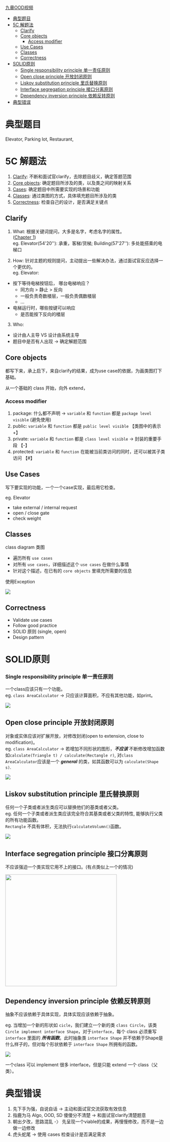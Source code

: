 

[九章OOD视频](https://youtube.com/playlist?list=PLE8VCSRk2Dy_WE7VROdJigQJuQqiboTiU)

- [典型题目](#典型题目)
- [5C 解题法](#5c-解题法)
  - [Clarify](#clarify)
  - [Core objects](#core-objects)
    - [Access modifier](#access-modifier)
  - [Use Cases](#use-cases)
  - [Classes](#classes)
  - [Correctness](#correctness)
- [SOLID原则](#solid原则)
    - [Single responsibility principle 单一责任原则](#single-responsibility-principle-单一责任原则)
  - [Open close principle 开放封闭原则](#open-close-principle-开放封闭原则)
  - [Liskov substitution principle 里氏替换原则](#liskov-substitution-principle-里氏替换原则)
  - [Interface segregation principle 接口分离原则](#interface-segregation-principle-接口分离原则)
  - [Dependency inversion principle 依赖反转原则](#dependency-inversion-principle-依赖反转原则)
- [典型错误](#典型错误)
  
# 典型题目 

Elevator, Parking lot, Restaurant,

# 5C 解题法

1. [Clarify](#clarify): 不断和面试官clarify，去除题目歧义，确定答题范围
2. [Core objects](#core-objects): 确定题目所涉及的类，以及类之间的映射关系
3. [Cases](#cases): 确定题目中所需要实现的场景和功能
4. [Classes](#classes): 通过类图的方式，具体填充题目所涉及的类
5. [Correctness](#correctness): 检查自己的设计，是否满足关键点

## Clarify

1. What: 根据关键词提问，大多是名字，考虑名字的属性。   
([Chapter 1](https://www.youtube.com/watch?v=7u-ebv4lVKA&list=PLE8VCSRk2Dy_WE7VROdJigQJuQqiboTiU&index=1&t=4032s))  
eg. Elevator(54'20''): 承重，客梯/货梯;
    Building(57'27''): 多处能搭乘的电梯口

2. How: 针对主题的规则提问，主动提出一些解决办法，通过面试官反应选择一个更优的。  
eg. Elevator: 
- 按下等待电梯按钮后， 哪台电梯响应？   
  - 同方向 > 静止 > 反向   
  - 一般负责奇数楼层，一般负责偶数楼层
  - ...
- 电梯运行时，哪些按键可以响应
  - 是否能按下反向的楼层 

3. Who: 
- 设计由人主导 VS 设计由系统主导
- 题目中是否有人出现 -> 确定解题范围


## Core objects

都写下来，承上启下，来自clarify的结果，成为use case的依据，为画类图打下基础。

从一个基础的 class 开始，向外 extend，

### Access modifier

1. package: 什么都不声明 -> `variable` 和 `function` 都是 `package level visible` (避免使用)
2. public: `variable` 和 `function` 都是 `public level visible` 【类图中的表示 +】
3. private: `variable` 和 `function` 都是 `class level visible` -> 封装的重要手段 【-】
4. protected: `variable` 和 `function` 在能被当前类访问的同时，还可以被其子类访问 【#】

## Use Cases

写下要实现的功能，一个一个case实现，最后用它检查。   

eg. Elevator
- take external / internal request
- open / close gate
- check weight




## Classes

class diagram 类图
- 遍历所有 `use cases`
- 对所有 `use cases`，详细描述这个 `use cases` 在做什么事情
- 针对这个描述，在已有的 `core objects` 里填充所需要的信息

使用Exception

<img src="../../../images/OOD&SD/OOD/ClassDiagram.png">


## Correctness

- Validate use cases
- Follow good practice
- SOLID 原则 (single, open)
- Design pattern



# SOLID原则

### Single responsibility principle 单一责任原则

一个class应该只有一个功能。  
eg. `class AreaCalculator` -> 只应该计算面积，不应有其他功能，如print。

<img src="../../../images/OOD&SD/OOD/SingleRPExample.png">

## Open close principle 开放封闭原则

对象或实体应该对扩展开放，对修改封闭(open to extension, close to modification)。  
eg. `class AreaCalculator` -> 若增加不同形状的图形，***不应该*** 不断修改增加函数如`calculate(Triangle t) / calculate(Rectangle r)`, 对`class AreaCalculator`应该是一个 ***general*** 的类，如其函数可以为 `calculate(Shape s)`.

<img src="../../../images/OOD&SD/OOD/OpenCPExample.png">

## Liskov substitution principle 里氏替换原则

任何一个子类或者派生类应可以替换他们的基类或者父类。   
eg.  任何一个子类或者派生类应该完全符合其基类或者父类的特性, 能够执行父类的所有功能函数。  
 `Rectangle` 不具有体积，无法执行`calculateVolumn()`函数。

<img src="../../../images/OOD&SD/OOD/LiskovSPExample.png">

## Interface segregation principle 接口分离原则

不应该强迫一个类实现它用不上的接口。(有点类似上一个的情况)   

<img src="../../../images/OOD&SD/OOD/InterfaceSPExample.png" height = "350px">


## Dependency inversion principle 依赖反转原则

抽象不应该依赖于具体实现，具体实现应该依赖于抽象。   

eg. 当增加一个新的形状如 `cicle`，我们建立一个新的类 `class Circle`，该类`Circle implement interface Shape`，对于`interface`，每个 class 必须重写 `interface` 里面的 ***所有函数***。此时抽象类 `interface Shape` 并不依赖于Shape是什么样子的，但对每个形状依赖于 `interface Shape` 所拥有的函数。

<img src="../../../images/OOD&SD/OOD/DependencyIPExample.png">

一个class 可以 implement 很多 interface，但是只能 extend 一个 class（父类）。


# 典型错误

1. 先下手为强，自说自话 -> 主动和面试官交流获取有效信息
2. 指鹿为马 Algo, OOD, SD 傻傻分不清楚 -> 和面试官clarify清楚题意
3. 朝出夕改，思路混乱 -〉 先呈现一个viable的成果，再慢慢修改，而不是一边做一边修改
4. 虎头蛇尾 -> 使用 cases 检查设计是否满足需求





